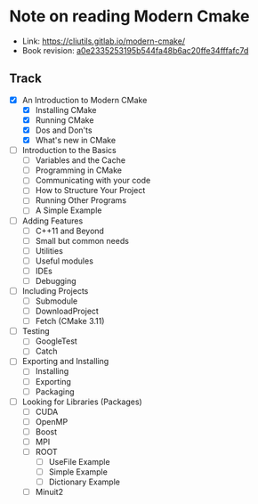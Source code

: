 # Note on reading Modern Cmake

- Link: https://cliutils.gitlab.io/modern-cmake/
- Book revision: [a0e2335253195b544fa48b6ac20ffe34fffafc7d](https://gitlab.com/CLIUtils/modern-cmake/-/commit/a0e2335253195b544fa48b6ac20ffe34fffafc7d)

## Track

- [x] An Introduction to Modern CMake
  - [x] Installing CMake
  - [x] Running CMake
  - [x] Dos and Don'ts
  - [x] What's new in CMake
- [ ] Introduction to the Basics
  - [ ] Variables and the Cache
  - [ ] Programming in CMake
  - [ ] Communicating with your code
  - [ ] How to Structure Your Project
  - [ ] Running Other Programs
  - [ ] A Simple Example
- [ ] Adding Features
  - [ ] C++11 and Beyond
  - [ ] Small but common needs
  - [ ] Utilities
  - [ ] Useful modules
  - [ ] IDEs
  - [ ] Debugging
- [ ] Including Projects
  - [ ] Submodule
  - [ ] DownloadProject
  - [ ] Fetch (CMake 3.11)
- [ ] Testing
  - [ ] GoogleTest
  - [ ] Catch
- [ ] Exporting and Installing
  - [ ] Installing
  - [ ] Exporting
  - [ ] Packaging
- [ ] Looking for Libraries (Packages)
  - [ ] CUDA
  - [ ] OpenMP
  - [ ] Boost
  - [ ] MPI
  - [ ] ROOT
    - [ ] UseFile Example
    - [ ] Simple Example
    - [ ] Dictionary Example
  - [ ] Minuit2
